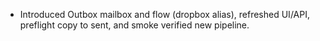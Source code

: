 - Introduced Outbox mailbox and flow (dropbox alias), refreshed UI/API, preflight copy to sent, and smoke verified new pipeline.
